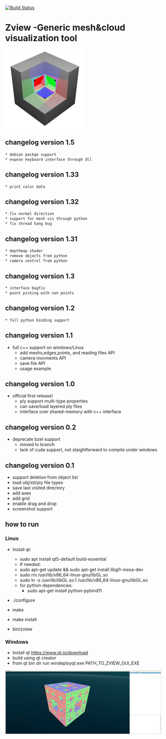 [![Build Status](https://travis-ci.com/ohadmen/zview.svg?branch=master)](https://travis-ci.com/ohadmen/zview)

# Zview -Generic mesh&cloud visualization tool
![Zview screenshot](/res/zview256.png)

## changelog version 1.5
	* debian packge support
	* expose keyboard interface through dll

## changelog version 1.33
	* print color data


## changelog version 1.32
	* fix normal direction
	* support for mesh vis through python
	* fix thread hang bug



## changelog version 1.31
	* depthmap shader
	* remove objects from python
	* camera control from python


## changelog version 1.3
	* interface bugfix
	* point picking with nan points

## changelog version 1.2
	* full python binding support
## changelog version 1.1
* full c++ support on windows/Linux
	* add meshs,edges,points, and reading files API
	* camera movments API
	* save file API
	* usage example


## changelog version 1.0
* official first release!
	* ply support multi-type properties
	* can save/load layered ply files
	* interface over shared-memory with c++ interface


## changelog version 0.2
* deprecate bzel support
	* moved to branch
	* lack of cuda support, not staightforward to compile under windows

## changelog version 0.1
* support deletion from object list
* load obj/stl/ply file types
* save last visited directory
* add axes
* add grid
* enable drag and drop
* screenshot support

## how to run
### Linux
* Install qt:
    * sudo apt install qt5-default build-essential
    * If needed:
	* sudo apt-get update && sudo apt-get install libgl1-mesa-dev
	* sudo rm /usr/lib/x86_64-linux-gnu/libGL.so 
	* sudo ln -s /usr/lib/libGL.so.1 /usr/lib/x86_64-linux-gnu/libGL.so 
  * for python dependencies:
  	* sudo apt-get install python-pybind11
	

* ./configure
* make
* make install
* bin/zview
### Windows
* Install qt https://www.qt.io/download
* build using qt creator
* from qt bin dir run windeployqt.exe PATH_TO_ZVIEW_GUI_EXE

![Zview screenshot](/res/screenshot.png)

